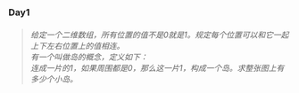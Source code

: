 ### Day1
>###### 给定一个二维数组，所有位置的值不是0就是1。规定每个位置可以和它一起上下左右位置上的值相连。<br>有一个叫做岛的概念，定义如下：<br>连成一片的1，如果周围都是0，那么这一片1，构成一个岛。求整张图上有多少个小岛。